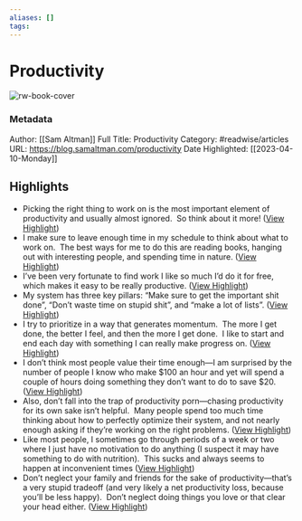 ```yaml
---
aliases: []
tags:
---
```

# Productivity

![rw-book-cover](https://rdl.ink/render/https%3A%2F%2Fblog.samaltman.com%2Fproductivity)
### Metadata
Author: [[Sam Altman]]
Full Title: Productivity
Category: #readwise/articles
URL: https://blog.samaltman.com/productivity
Date Highlighted: [[2023-04-10-Monday]]

## Highlights
- Picking the right thing to work on is the most important element of productivity and usually almost ignored.  So think about it more! ([View Highlight](https://read.readwise.io/read/01gxpazwr40ppb7y3br6rz969p))
- I make sure to leave enough time in my schedule to think about what to work on.  The best ways for me to do this are reading books, hanging out with interesting people, and spending time in nature. ([View Highlight](https://read.readwise.io/read/01gxpb1xcq88y5hq0q7hge2v43))
- I’ve been very fortunate to find work I like so much I’d do it for free, which makes it easy to be really productive. ([View Highlight](https://read.readwise.io/read/01gxpb3ed2a7ygy7de6cjdvqp7))
- My system has three key pillars: “Make sure to get the important shit done”, “Don’t waste time on stupid shit”, and “make a lot of lists”. ([View Highlight](https://read.readwise.io/read/01gxpb7hhd32kec1sehvx0v6tj))
- I try to prioritize in a way that generates momentum.  The more I get done, the better I feel, and then the more I get done.  I like to start and end each day with something I can really make progress on. ([View Highlight](https://read.readwise.io/read/01gxpb91err2n9z5bx6eybnckc))
- I don’t think most people value their time enough—I am surprised by the number of people I know who make $100 an hour and yet will spend a couple of hours doing something they don’t want to do to save $20. ([View Highlight](https://read.readwise.io/read/01gxpbb2ctvxtwzpeg5j35hg6n))
- Also, don’t fall into the trap of productivity porn—chasing productivity for its own sake isn’t helpful.  Many people spend too much time thinking about how to perfectly optimize their system, and not nearly enough asking if they’re working on the right problems. ([View Highlight](https://read.readwise.io/read/01gxpbbkxtftq6m6q4bejc44br))
- Like most people, I sometimes go through periods of a week or two where I just have no motivation to do anything (I suspect it may have something to do with nutrition).  This sucks and always seems to happen at inconvenient times ([View Highlight](https://read.readwise.io/read/01gxpbzrqabm2dyt4y3y1k80e4))
- Don’t neglect your family and friends for the sake of productivity—that’s a very stupid tradeoff (and very likely a net productivity loss, because you’ll be less happy).  Don’t neglect doing things you love or that clear your head either. ([View Highlight](https://read.readwise.io/read/01gxpbz83pymafwpycgzy08p5n))
